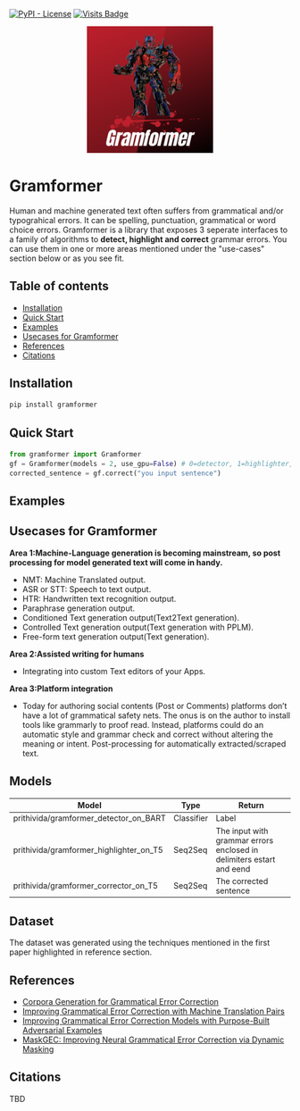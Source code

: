 [![PyPI - License](https://img.shields.io/hexpm/l/plug)](https://github.com/PrithivirajDamodaran/Parrot/blob/main/LICENSE)
[![Visits Badge](https://badges.pufler.dev/visits/PrithivirajDamodaran/Parrot_Paraphraser)](https://badges.pufler.dev)

<p align="center">
    <img src="images/GLogo.png" width="45%" height="45%"/>
</p>

# Gramformer
Human and machine generated text often suffers from grammatical and/or typograhical errors. It can be spelling, punctuation, grammatical or word choice errors. Gramformer is a library that exposes 3 seperate interfaces to a family of algorithms to **detect, highlight and correct** grammar errors. You can use them in one or more areas mentioned under the "use-cases" section below or as you see fit.

## Table of contents
- [Installation](#installation)
- [Quick Start](#quick-start)
- [Examples](#examples)
- [Usecases for Gramformer](#usecases-for-gramformer)
- [References](#references)
- [Citations](#citations)

## Installation
```python
pip install gramformer
```
## Quick Start
```python
from gramformer import Gramformer
gf = Gramformer(models = 2, use_gpu=False) # 0=detector, 1=highlighter, 2=corrector, 3=all 
corrected_sentence = gf.correct("you input sentence")
```

## Examples

## Usecases for Gramformer

**Area 1:Machine-Language generation is becoming mainstream, so post processing for model generated text will come in handy.**

<ul>
    <li>NMT: Machine Translated output.</li>
    <li>ASR or STT: Speech to text output.</li>
    <li>HTR: Handwritten text recognition output.</li>
    <li>Paraphrase generation output.</li>
    <li>Conditioned Text generation output(Text2Text generation).</li>
    <li>Controlled Text generation output(Text generation with PPLM).</li>
    <li>Free-form text generation output(Text generation).</li>
</ul>
    
**Area 2:Assisted writing for humans**
<ul>
    <li>Integrating into custom Text editors of your Apps.</li>
</ul>    

**Area 3:Platform integration**
<ul>
<li>Today for authoring social contents (Post or Comments) platforms don’t have a lot of grammatical safety nets. The onus is on the author to install tools like grammarly to proof read. Instead, platforms could do an automatic style and grammar check and correct without altering the meaning or intent.
    Post-processing for automatically extracted/scraped text.</li>
</ul>    

## Models

|      Model          |Type                          |Return                         |
|----------------|-------------------------------|-----------------------------|
|prithivida/gramformer_detector_on_BART |Classifier |Label                             |
|prithivida/gramformer_highlighter_on_T5|Seq2Seq    |The input with grammar errors enclosed in delimiters estart and eend |
|prithivida/gramformer_corrector_on_T5  |Seq2Seq    |The corrected sentence              | 


## Dataset
The dataset was generated using the techniques mentioned in the first paper highlighted in reference section. 

## References

- [Corpora Generation for Grammatical Error Correction](https://www.aclweb.org/anthology/N19-1333.pdf)
- [Improving Grammatical Error Correction with Machine Translation Pairs](https://www.aclweb.org/anthology/2020.findings-emnlp.30.pdf)
- [Improving Grammatical Error Correction Models with Purpose-Built Adversarial Examples](https://www.aclweb.org/anthology/2020.emnlp-main.228.pdf) 
- [MaskGEC: Improving Neural Grammatical Error Correction via Dynamic Masking](https://aaai.org/ojs/index.php/AAAI/article/view/5476#:~:text=By%20adding%20random%20masks%20to,correction%20model%20without%20additional%20data.) 

## Citations
TBD


